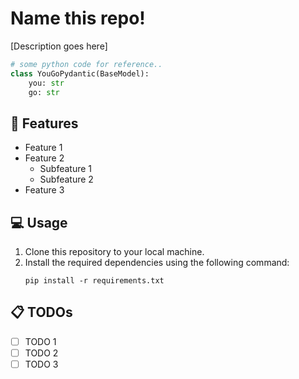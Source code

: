 # Name this repo!
[Description goes here]

```python
# some python code for reference..
class YouGoPydantic(BaseModel):
    you: str
    go: str
```

## 🧰 Features
- Feature 1
- Feature 2
  - Subfeature 1
  - Subfeature 2
- Feature 3

## 💻 Usage
1. Clone this repository to your local machine.
2. Install the required dependencies using the following command:
    ```shell
    pip install -r requirements.txt
    ```

## 📋 TODOs
- [ ] TODO 1
- [ ] TODO 2
- [ ] TODO 3